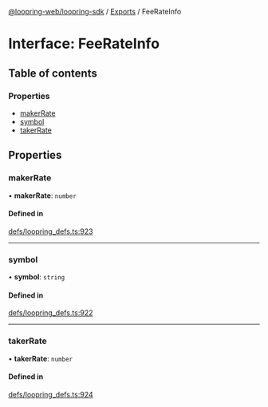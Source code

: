 [@loopring-web/loopring-sdk](../README.md) / [Exports](../modules.md) / FeeRateInfo

# Interface: FeeRateInfo

## Table of contents

### Properties

- [makerRate](FeeRateInfo.md#makerrate)
- [symbol](FeeRateInfo.md#symbol)
- [takerRate](FeeRateInfo.md#takerrate)

## Properties

### makerRate

• **makerRate**: `number`

#### Defined in

[defs/loopring_defs.ts:923](https://github.com/Loopring/loopring_sdk/blob/427d9da/src/defs/loopring_defs.ts#L923)

___

### symbol

• **symbol**: `string`

#### Defined in

[defs/loopring_defs.ts:922](https://github.com/Loopring/loopring_sdk/blob/427d9da/src/defs/loopring_defs.ts#L922)

___

### takerRate

• **takerRate**: `number`

#### Defined in

[defs/loopring_defs.ts:924](https://github.com/Loopring/loopring_sdk/blob/427d9da/src/defs/loopring_defs.ts#L924)
